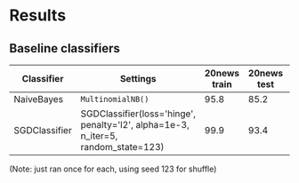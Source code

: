 # Results

## Baseline classifiers

| Classifier | Settings | 20news train | 20news test | religion test |
|----|-----|------|-------|------|
| NaiveBayes | `MultinomialNB()` | 95.8 | 85.2 | 50.4 |
| SGDClassifier | SGDClassifier(loss='hinge', penalty='l2', alpha=1e-3, n_iter=5, random_state=123) | 99.9 | 93.4 | 54.0 |

(Note: just ran once for each, using seed 123 for shuffle)
